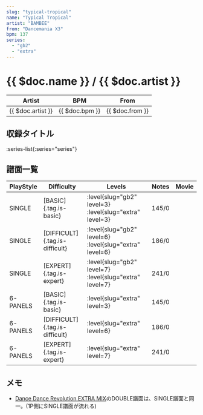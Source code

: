 ```yaml
---
slug: "typical-tropical"
name: "Typical Tropical"
artist: "BAMBEE"
from: "Dancemania X3"
bpm: 137
series:
  - "gb2"
  - "extra"
---
```


# {{ $doc.name }} / {{ $doc.artist }}

|Artist|BPM|From|
|------|---|----|
|{{ $doc.artist }}|{{ $doc.bpm }}|{{ $doc.from }}|

## 収録タイトル

:series-list{:series="series"}

## 譜面一覧

|PlayStyle|Difficulty|Levels|Notes|Movie|
|---------|----------|------|-----|-----|
|SINGLE|[BASIC]{.tag.is-basic}|<div class="field is-grouped is-grouped-multiline">:level{slug="gb2" level=3} :level{slug="extra" level=3}</div>|145/0||
|SINGLE|[DIFFICULT]{.tag.is-difficult}|<div class="field is-grouped is-grouped-multiline">:level{slug="gb2" level=6} :level{slug="extra" level=6}</div>|186/0||
|SINGLE|[EXPERT]{.tag.is-expert}|<div class="field is-grouped is-grouped-multiline">:level{slug="gb2" level=7} :level{slug="extra" level=7}</div>|241/0||
|6-PANELS|[BASIC]{.tag.is-basic}|<div class="field is-grouped is-grouped-multiline">:level{slug="extra" level=3}</div>|145/0||
|6-PANELS|[DIFFICULT]{.tag.is-difficult}|<div class="field is-grouped is-grouped-multiline">:level{slug="extra" level=6}</div>|186/0||
|6-PANELS|[EXPERT]{.tag.is-expert}|<div class="field is-grouped is-grouped-multiline">:level{slug="extra" level=7}</div>|241/0||

## メモ

- [Dance Dance Revolution EXTRA MIX](/series/extra)のDOUBLE譜面は、SINGLE譜面と同一。(1P側にSINGLE譜面が流れる)
